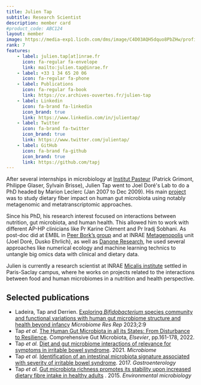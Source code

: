 ```yaml
---
title: Julien Tap
subtitle: Research Scientist
description: member card
#product_code: ABC124
layout: member
image: https://media-exp1.licdn.com/dms/image/C4D03AQH5dquo8PbZHw/profile-displayphoto-shrink_800_800/0/1626540214530?e=2147483647&v=beta&t=vnMjdASrWb7r8EMvqAk4yAh51lH4wXM6FNQnvUIliV4
rank: 7
features:
    - label: julien.tap[at]inrae.fr
      icon: fa-regular fa-envelope
      link: mailto:julien.tap@inrae.fr
    - label: +33 1 34 65 20 06
      icon: fa-regular fa-phone
    - label: Publications
      icon: fa-regular fa-book
      link: https://cv.archives-ouvertes.fr/julien-tap
    - label: Linkedin
      icon: fa-brand fa-linkedin
      icon_brand: true
      link: https://www.linkedin.com/in/julientap/
    - label: Twitter
      icon: fa-brand fa-twitter
      icon_brand: true
      link: https://www.twitter.com/julientap/
    - label: GitHub
      icon: fa-brand fa-github
      icon_brand: true
      link: https://github.com/tapj
---
```




After several internships in microbiology at [Institut Pasteur](https://research.pasteur.fr/fr/team/biodiversity-and-epidemiology-of-bacterial-pathogens/) (Patrick Grimont, Philippe Glaser, Sylvain Brisse), Julien Tap went to Joel Doré's Lab to do a PhD headed by Marion Leclerc (Jan 2007 to Dec 2009). His main [project](https://hal.inrae.fr/tel-02824828/) was to study dietary fiber impact on human gut microbiota using notably metagenomic and metatranscriptomic approaches. 

Since his PhD, his research interest focused on interactions between nutrition, gut microbiota, and human health. This allowed him to work with different AP-HP clinicians like Pr Karine Clément and Pr Iradj Sobhani. As post-doc did at EMBL in [Peer Bork’s group](https://www.embl.org/groups/bork/) and at INRAE [Metagenopolis](https://mgps.eu/) unit (Joel Doré, Dusko Ehrlich), as well as [Danone Research](https://www.danoneresearch.com/), he used several approaches like numerical ecology and machine learning technics to untangle big omics data with clinical and dietary data. 

Julien is currently a research scientist at INRAE [Micalis institute](https://www.micalis.fr/micalis_eng/) settled in Paris-Saclay campus, where he works on projects related to the interactions between food and human microbiomes in a nutrition and health perspective.



## Selected publications

<div class="box" markdown="1">

- Ladeira, Tap and Derrien. [Exploring *Bifidobacterium* species community and functional variations with human gut microbiome structure and health beyond infancy](https://oaepublish.com/mrr/article/view/5583) *Microbiome Res Rep* 2023;2:9
- Tap *et al.* [The Human Gut Microbiota in all its States: From Disturbance to Resilience](https://linkinghub.elsevier.com/retrieve/pii/B9780128192658000395). Comprehensive Gut Microbiota, *Elsevier*, pp.161-178, 2022. 
- Tap *et al.* [Diet and gut microbiome interactions of relevance for symptoms in irritable bowel syndrome](https://link.springer.com/article/10.1186/s40168-021-01018-9). 2021. *Microbiome*
- Tap *et al.* [Identification of an intestinal microbiota signature associated with severity of irritable bowel syndrome](https://www.sciencedirect.com/science/article/pii/S0016508516351745). 2017. *Gastroenterology*
- Tap *et al.* [Gut microbiota richness promotes its stability upon increased dietary fibre intake in healthy adults](https://sfamjournals.onlinelibrary.wiley.com/doi/abs/10.1111/1462-2920.13006) . 2015. *Environmental microbiology*

</div>

